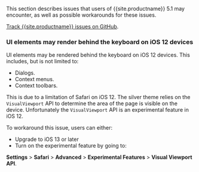 
This section describes issues that users of {{site.productname}} 5.1 may encounter, as well as possible workarounds for these issues.

[Track {{site.productname}} issues on GitHub](https://github.com/tinymce/tinymce/labels/5.x).

### UI elements may render behind the keyboard on iOS 12 devices

UI elements may be rendered behind the keyboard on iOS 12 devices. This includes, but is not limited to:

* Dialogs.
* Context menus.
* Context toolbars.

This is due to a limitation of Safari on iOS 12. The silver theme relies on the `VisualViewport` API to determine the area of the page is visible on the device. Unfortunately the `VisualViewport` API is an experimental feature in iOS 12.

To workaround this issue, users can either:

* Upgrade to iOS 13 or later
* Turn on the experimental feature by going to:

**Settings** &#62; **Safari** &#62; **Advanced** &#62; **Experimental Features** &#62; **Visual Viewport API**.



